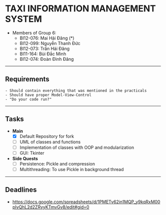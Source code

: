 # TAXI INFORMATION MANAGEMENT SYSTEM
- Members of Group 6:
  - BI12-076:	Mai Hải Đăng (*)
  - BI12-099:	Nguyễn Thanh Đức
  - BI12-073:	Trần Hải Đăng
  - BI11-164:	Bùi Đắc Minh
  - BI12-074:	Đoàn Đình Đăng
---
## Requirements
	- Should contain everything that was mentioned in the practicals
	- Should have proper Model-View-Control
	- "Do your code run?"
---
## Tasks
- **Main**
  - [x] Default Repository for fork 
  - [ ] UML of classes and functions 
  - [ ] Implementation of classes with OOP and modularization 
  - [ ] GUI: Tkinter 
- **Side Quests**
  - [ ] Persistence: Pickle and compression 
  - [ ] Multithreading: To use Pickle in background thread 
--- 
## Deadlines
  - https://docs.google.com/spreadsheets/d/1PMETv62in1MQP_y9kqRxM00pIvQhL2d2ZRyyKTmvGv8/edit#gid=0